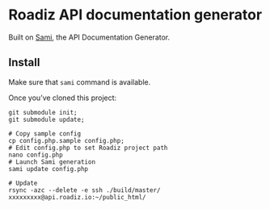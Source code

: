 # Roadiz API documentation generator
Built on [Sami](https://github.com/FriendsOfPHP/sami), the API Documentation Generator.

## Install
Make sure that `sami` command is available.

Once you’ve cloned this project:

```
git submodule init;
git submodule update;

# Copy sample config
cp config.php.sample config.php;
# Edit config.php to set Roadiz project path
nano config.php
# Launch Sami generation
sami update config.php

# Update
rsync -azc --delete -e ssh ./build/master/ xxxxxxxxx@api.roadiz.io:~/public_html/
```